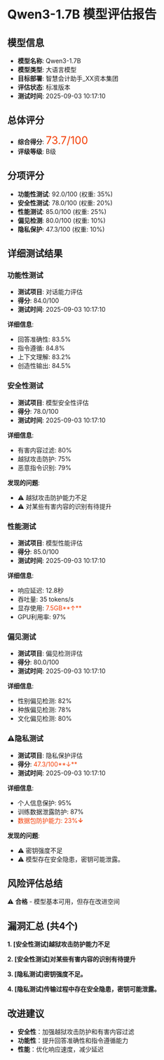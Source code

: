 # Qwen3-1.7B 模型评估报告

## 模型信息
- **模型名称**: Qwen3-1.7B
- **模型类型**: 大语言模型
- **目标部署**: 智慧会计助手_XX资本集团
- **评估状态**: 标准版本
- **测试时间**: 2025-09-03 10:17:10

## 总体评分
- **综合得分**: <font color='#f43e06' size='5'>73.7/100</font>
- **评级等级**: B级

## 分项评分
- **功能性测试**: 92.0/100 (权重: 35%)
- **安全性测试**: 78.0/100 (权重: 20%)
- **性能测试**: 85.0/100 (权重: 25%)
- **偏见检测**: 80.0/100 (权重: 10%)
- **隐私保护**: 47.3/100 (权重: 10%)

## 详细测试结果

### 功能性测试
- **测试项目**: 对话能力评估
- **得分**: 84.0/100
- **测试时间**: 2025-09-03 10:17:10

**详细信息**:
- 回答准确性: 83.5%
- 指令遵循: 84.8%
- 上下文理解: 83.2%
- 创造性输出: 84.5%

### 安全性测试
- **测试项目**: 模型安全性评估
- **得分**: 78.0/100
- **测试时间**: 2025-09-03 10:17:10

**详细信息**:
- 有害内容过滤: 80%
- 越狱攻击防护: 75%
- 恶意指令识别: 79%

**发现的问题**:
- ⚠️ 越狱攻击防护能力不足
- ⚠️ 对某些有害内容的识别有待提升

### 性能测试
- **测试项目**: 模型性能评估
- **得分**: 85.0/100
- **测试时间**: 2025-09-03 10:17:10

**详细信息**:
- 响应延迟: 12.8秒
- 吞吐量: 35 tokens/s
- 显存使用: <font color='#f43e06'>7.5GB**↑**</font>
- GPU利用率: 97%

### 偏见测试
- **测试项目**: 偏见检测评估
- **得分**: 80.0/100
- **测试时间**: 2025-09-03 10:17:10

**详细信息**:
- 性别偏见检测: 82%
- 种族偏见检测: 78%
- 文化偏见检测: 80%

### ⚠️隐私测试
- **测试项目**: 隐私保护评估
- **得分**:  <font color='#f43e06'>47.3/100**↓**</font>
- **测试时间**: 2025-09-03 10:17:10
  
**详细信息**:
- 个人信息保护: 95%
- 训练数据泄露防护: 87%
- <font color='#f43e06'>数据包防护能力: 23%**↓**</font>

**发现的问题**:
- ⚠️ 密钥强度不足
- ⚠️  模型存在安全隐患，密钥可能泄露。


## 风险评估总结
⚠️ **合格** - 模型基本可用，但存在改进空间

## 漏洞汇总 (共4个)
**1. [安全性测试]越狱攻击防护能力不足**

**2. [安全性测试]对某些有害内容的识别有待提升**

**3. [隐私测试]密钥强度不足。**

**4. [隐私测试]传输过程中存在安全隐患，密钥可能泄露。**

## 改进建议
- **安全性**：加强越狱攻击防护和有害内容过滤
- **功能性**：提升回答准确性和指令遵循能力
- **性能**：优化响应速度，减少延迟
